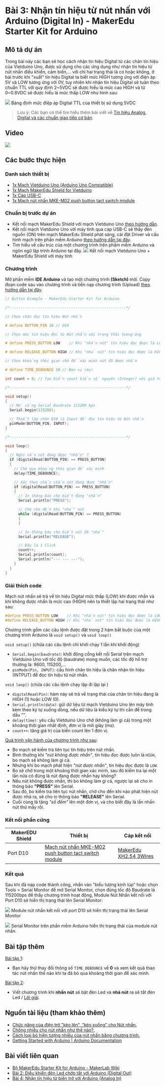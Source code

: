 # Bài 3: Nhận tín hiệu từ nút nhấn với Arduino (Digital In) - MakerEdu Starter Kit for Arduino

## Mô tả dự án

Trong bài này các bạn sẽ học cách nhận tín hiệu Digital từ các chân tín hiệu của Vietduino Uno, được sử dụng cho các ứng dụng như nhận tín hiệu từ nút nhấn điều khiển, cảm biến,... với chỉ hai trạng thái là có hoặc không, ở bài trước khi "xuất" tín hiệu Digital ta biết mức HIGH tương ứng với điện áp 5V và LOW tương ứng với 0V, tuy nhiên khi nhận tín hiệu Digital sẽ tuân theo chuẩn TTL với quy định 2~5VDC sẽ được hiểu là mức cao HIGH và từ 0~0.8VDC sẽ được hiểu là mức thấp LOW như hình sau:

![](/ex/less03/image/01_518d5681ce395f1e11000000.jpg)
Bảng định mức điệp áp Digital TTL của thiết bị sử dụng 5VDC

> Lưu ý:
Các bạn có thể tìm hiểu thêm bài viết về [Tín hiệu Analog, Digital và các chuẩn giao tiếp cơ bản](/ex/less02/A_D_signal_and_interface/README.md).

## Video

[![](/ex/less03/image/02_video_less03.png)](https://youtu.be/DjCQR_YDwZo)

## Các bước thực hiện

### Danh sách thiết bị

- [1x Mạch Vietduino Uno (Arduino Uno Compatible)](https://makerlab.vn/vuno)
- [1x Mạch MakerEdu Shield for Vietduino](https://makerlab.vn/vietduinosd)
- [1x Cáp USB-C](https://hshop.vn/cap-usb-type-c)
- [1x Mạch nút nhấn MKE-M02 push button tact switch module](https://makerlab.vn/mkem02)

### Chuẩn bị trước dự án

- Kết nối mạch MakerEdu Shield với mạch Vietduino Uno [theo hướng dẫn](https://makerlab.vn/vietduinosd).
- Kết nối mạch Vietduino Uno với máy tính qua cáp USB-C sẽ thấy đèn nguồn (ON) trên mạch MakerEdu Shield phát sáng, cài đặt Driver và cấu hình mạch trên phần mềm Arduino [theo hướng dẫn tại đây](https://makerlab.vn/vuno).
- Tìm hiểu về cấu trúc của một chương trình trên phầm mềm Arduino và ngôn ngữ lập trình Arduino tại đây.
![](/ex/less03/image/03_1050px-connect_uno_and_shield_to_computer.jpg)
Kết nối mạch Vietduino Uno + MakerEdu Shield với máy tính

### Chương trình

Mở phần mềm **IDE Arduino** và tạo một chương trình **(Sketch)** mới.
Copy đoạn code sau vào chương trình và tiến nạp chương trình (Upload) [theo hướng dẫn tại đây](https://makerlab.vn/vuno).

```ino
// Button Example - MakerEdu Starter Kit for Arduino

/*-----------------------------------------------------*/

// Chọn chân đọc tín hiệu Nút nhấn

# define BUTTON_PIN 10 // D10

// Chọn mức tín hiệu đọc từ Nút nhấn với trạng thái tương ứng

# define PRESS_BUTTON LOW    // Khi "nhấn nút" tín hiệu đọc được là LOW

# define RELEASE_BUTTON HIGH // Khi "nhả nút" tín hiệu đọc được là HIGH

// Chọn khoảng thời gian chờ để xác minh nút đã được nhấn

# define TIME_DEBOUNCE 10 // Đơn vị (ms)

int count = 0; // Tạo biến count kiểu số nguyên (Integer) với giá trị 0

/*-----------------------------------------------------*/

void setup()
{
  // Mở cổng Serial Baudrate 115200 bps
  Serial.begin(115200);

  // Thiết lập chân D10 là Input để đọc tín hiệu từ Nút nhấn
  pinMode(BUTTON_PIN, INPUT);
}

/*-----------------------------------------------------*/

void loop()
{
  // Nghi vấn nút đang được "nhấn" ?
  if (digitalRead(BUTTON_PIN) == PRESS_BUTTON)
  {
    // Chờ qua khoảng thời gian để xác minh
    delay(TIME_DEBOUNCE);

    // Xác thực chắc chắn nút đang được "nhấn"
    if (digitalRead(BUTTON_PIN) == PRESS_BUTTON)
    {
      // In thông báo cho biết đang "nhấn"
      Serial.println("PRESS");

      // Chờ cho đến khi "nhả" nút
      while (digitalRead(BUTTON_PIN) == PRESS_BUTTON)
      {
      }

      // In thông báo cho biết nút đã "nhả"
      Serial.println("RELEASE");

      // Đây là 1 Click
      count++;
      Serial.println(count);
      Serial.println("--- --- ---");
    }
  }
}
```

### Giải thích code

Mạch nút nhấn sẽ trả về tín hiệu Digital mức thấp (LOW) khi được nhấn và khi không được nhấn là mức cao (HIGH) nên ta thiết lập hai trạng thái như sau:

```ino
#define PRESS_BUTTON LOW    // Khi "nhấn nút" tín hiệu đọc được là LOW
#define RELEASE_BUTTON HIGH // Khi "nhả nút" tín hiệu đọc được là HIGH
```

Chương trình gồm các câu lệnh được đặt trong 2 hàm bắt buộc của một chương trình Arduino là `void setup()` và `void loop()`  

`void setup()` (chứa các câu lệnh chỉ khởi chạy 1 lần khi khởi động)

- `Serial.begin(baudrate)`: khởi động cổng kết nối Serial trên mạch Vietduino Uno với tốc độ (baudrate) mong muốn, các tốc độ hỗ trợ thường là: 9600, 115200,...
- `pinMode(Pin, INPUT)`: cấu hình chân tín hiệu là chân nhận tín hiệu (INTPUT) để đọc tín hiệu từ nút nhấn.  

`void loop()` (chứa các câu lệnh chạy lặp đi lặp lại )

- `digitalRead(Pin)`: hàm này sẽ trả về trạng thái của chân tín hiệu đang là HIGH (1) hoặc LOW (0).
- `Serial.println(data)`: gửi dữ liệu từ mạch Vietduino Uno lên máy tính kèm theo ký tự xuống dòng, nếu dữ liệu là kiểu ký tự thì cần để trong dấu "".
- `delay(time)`: yêu cầu Vietduino Uno chờ (không làm gì cả) trong một khoảng thời gian nhất định, đơn vị là mili giây (ms).
- `count++`: tăng giá trị của biến count lên 1 đơn vị.  

<ins>Quá trình vận hành của chương trình như sau</ins>:

- Bo mạch sẽ kiểm tra liên tục tín hiệu trên nút nhấn.
- Bình thường khi *"nút không được nhấn"*, tín hiệu đọc được luôn là `HIGH`, bo mạch sẽ không làm gì cả.
- Nhưng khi bo mạch phát hiện *"nút được nhấn"*, tín hiệu đọc được là `LOW`.
- Bo sẽ chờ trong một khoảng thời gian xác minh, sau đó kiểm tra lại một lần nữa có đúng là nút đang được nhấn hay không?
- Nếu nút không được nhấn, thì bo không làm gì cả, ngược lại sẽ cho in thông báo **"PRESS"** lên Serial.
- Sau đó, bo kiểm tra liên tục nút nhấn, chờ cho đến khi nào phát hiện nút được nhả ra, sẽ cho in thông báo **"RELEASE"** lên Serial.
- Cuối cùng là tăng *"số đếm"* lên một đơn vị, và cho biết đây là lần nhấn nút thứ mấy rồi.

### Kết nối phần cứng

<table><thead>
  <tr>
    <th>MakerEDU Shield</th>
    <th>Thiết bị</th>
    <th>Cáp kết nối</th>
  </tr></thead>
<tbody>
  <tr>
    <td>Port D10</td>
    <td><a href="https://makerlab.vn/mkem02">Mạch nút nhấn MKE-M02 push button tact switch module</a></td>
    <td><a href="https://hshop.vn/cap-ket-noi-makeredu-xh2-54-3wires-20cm-cable">MakerEdu XH2.54 3Wires</td>
  </tr>
</tbody>
</table>

### Kết quả

Sau khi đã nạp code thành công, nhấn vào "biểu tượng kính lúp" hoặc chọn Tools > Serial Monitor để mở Serial Monitor, chọn đúng tốc độ Baudrate là 115200bps để thấy chương trình hoạt động, Module Nút Nhấn kết nối với Port D10 sẽ hiển thị trạng thái lên Serial Monitor:

![](/ex/less03/image/04_1050px-F72A75C3-EFEF-4195-BD82-ED4CB0F8CD2B_1_201_a.jpg)
Module nút nhấn kết nối với port D10 sẽ hiển thị trạng thái lên Serial Monitor

![](/ex/less03/image/05_1050px-Screenshot_2023-07-09_at_15.30.35.png)
Serial Monitor trên phần mềm Arduino hiển thị trạng thái của module nút nhấn.

## Bài tập thêm

<ins>Bài tập 1</ins>:

- Bạn hãy thử thay đổi thông số `TIME_DEBOUNCE` về **0** và xem kết quả thao tác nút nhấn thế nào khi ta đã bỏ qua khoảng thời gian để xác minh.  

<ins>Bài tập 2</ins>:

- Viết chương trình khi **nhấn nút** sẽ bật đèn Led và **nhả nút** ra sẽ tắt đèn Led / [Lời giải](/solution/README.md).  

## Nguồn tài liệu (tham khảo thêm)

- [Chức năng của điện trở "kéo lên", "kéo xuống" cho Nút nhấn.](https://www.circuitbasics.com/pull-up-and-pull-down-resistors/)
- [Chống nhiễu cho nút nhấn như thế nào?.](https://www.youtube.com/watch?v=e1-kc04jSE4&ab_channel=TexasInstruments)
- [Cách loại bỏ hiện tượng nhiễu của nút nhấn bằng chương trình.](https://docs.arduino.cc/built-in-examples/digital/Debounce)
- [Getting Started with Arduino | Arduino Documentation](https://docs.arduino.cc/learn/starting-guide/getting-started-arduino)

## Bài viết liên quan

- [Bộ MakerEdu Starter Kit for Arduino - MakerLab Wiki](/README.md)
- [Bài 2: Điều khiển đèn Led chớp tắt với Arduino (Digital Out)](/ex/less02/README.md)
- [Bài 4: Nhận tín hiệu từ biến trở với Arduino (Analog In)](/ex/less04/README.md)
